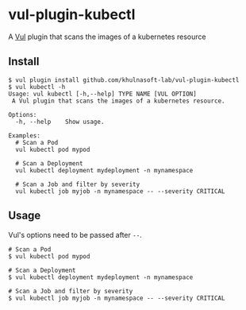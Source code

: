 # vul-plugin-kubectl
A [Vul](https://github.com/khulnasoft-lab/vul) plugin that scans the images of a kubernetes resource

## Install

```
$ vul plugin install github.com/khulnasoft-lab/vul-plugin-kubectl
$ vul kubectl -h
Usage: vul kubectl [-h,--help] TYPE NAME [VUL OPTION]
 A Vul plugin that scans the images of a kubernetes resource.

Options:
  -h, --help    Show usage.

Examples:
  # Scan a Pod
  vul kubectl pod mypod

  # Scan a Deployment
  vul kubectl deployment mydeployment -n mynamespace

  # Scan a Job and filter by severity
  vul kubectl job myjob -n mynamespace -- --severity CRITICAL
```

## Usage
Vul's options need to be passed after `--`.

```
# Scan a Pod
$ vul kubectl pod mypod

# Scan a Deployment
$ vul kubectl deployment mydeployment -n mynamespace

# Scan a Job and filter by severity
$ vul kubectl job myjob -n mynamespace -- --severity CRITICAL
```
